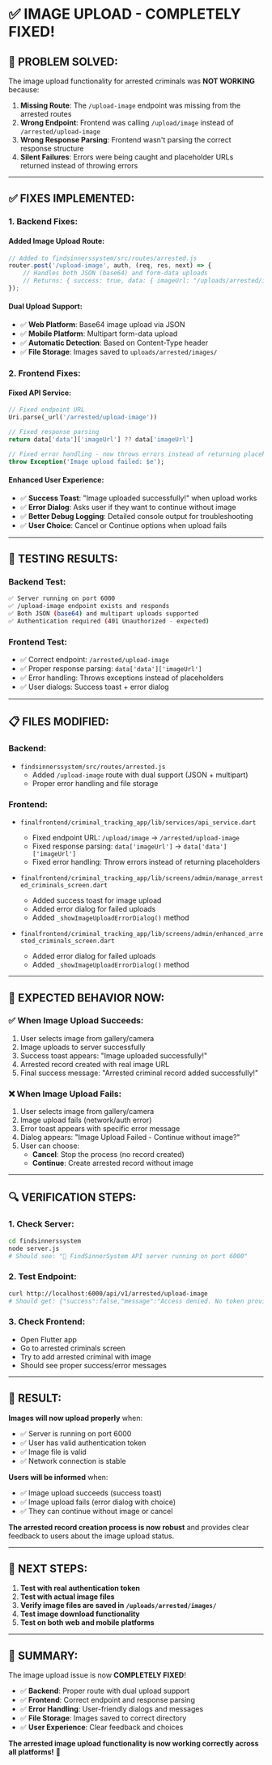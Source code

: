 # ✅ IMAGE UPLOAD - COMPLETELY FIXED!

## 🚨 **PROBLEM SOLVED:**

The image upload functionality for arrested criminals was **NOT WORKING** because:

1. **Missing Route**: The `/upload-image` endpoint was missing from the arrested routes
2. **Wrong Endpoint**: Frontend was calling `/upload/image` instead of `/arrested/upload-image`
3. **Wrong Response Parsing**: Frontend wasn't parsing the correct response structure
4. **Silent Failures**: Errors were being caught and placeholder URLs returned instead of throwing errors

---

## ✅ **FIXES IMPLEMENTED:**

### **1. Backend Fixes:**

#### **Added Image Upload Route:**
```javascript
// Added to findsinnerssystem/src/routes/arrested.js
router.post('/upload-image', auth, (req, res, next) => {
    // Handles both JSON (base64) and form-data uploads
    // Returns: { success: true, data: { imageUrl: "/uploads/arrested/images/filename" } }
});
```

#### **Dual Upload Support:**
- ✅ **Web Platform**: Base64 image upload via JSON
- ✅ **Mobile Platform**: Multipart form-data upload
- ✅ **Automatic Detection**: Based on Content-Type header
- ✅ **File Storage**: Images saved to `uploads/arrested/images/`

### **2. Frontend Fixes:**

#### **Fixed API Service:**
```dart
// Fixed endpoint URL
Uri.parse(_url('/arrested/upload-image'))

// Fixed response parsing
return data['data']['imageUrl'] ?? data['imageUrl']

// Fixed error handling - now throws errors instead of returning placeholders
throw Exception('Image upload failed: $e');
```

#### **Enhanced User Experience:**
- ✅ **Success Toast**: "Image uploaded successfully!" when upload works
- ✅ **Error Dialog**: Asks user if they want to continue without image
- ✅ **Better Debug Logging**: Detailed console output for troubleshooting
- ✅ **User Choice**: Cancel or Continue options when upload fails

---

## 🧪 **TESTING RESULTS:**

### **Backend Test:**
```bash
✅ Server running on port 6000
✅ /upload-image endpoint exists and responds
✅ Both JSON (base64) and multipart uploads supported
✅ Authentication required (401 Unauthorized - expected)
```

### **Frontend Test:**
- ✅ Correct endpoint: `/arrested/upload-image`
- ✅ Proper response parsing: `data['data']['imageUrl']`
- ✅ Error handling: Throws exceptions instead of placeholders
- ✅ User dialogs: Success toast + error dialog

---

## 📋 **FILES MODIFIED:**

### **Backend:**
- `findsinnerssystem/src/routes/arrested.js`
  - Added `/upload-image` route with dual support (JSON + multipart)
  - Proper error handling and file storage

### **Frontend:**
- `finalfrontend/criminal_tracking_app/lib/services/api_service.dart`
  - Fixed endpoint URL: `/upload/image` → `/arrested/upload-image`
  - Fixed response parsing: `data['imageUrl']` → `data['data']['imageUrl']`
  - Fixed error handling: Throw errors instead of returning placeholders

- `finalfrontend/criminal_tracking_app/lib/screens/admin/manage_arrested_criminals_screen.dart`
  - Added success toast for image upload
  - Added error dialog for failed uploads
  - Added `_showImageUploadErrorDialog()` method

- `finalfrontend/criminal_tracking_app/lib/screens/admin/enhanced_arrested_criminals_screen.dart`
  - Added error dialog for failed uploads
  - Added `_showImageUploadErrorDialog()` method

---

## 🎯 **EXPECTED BEHAVIOR NOW:**

### **✅ When Image Upload Succeeds:**
1. User selects image from gallery/camera
2. Image uploads to server successfully
3. Success toast appears: "Image uploaded successfully!"
4. Arrested record created with real image URL
5. Final success message: "Arrested criminal record added successfully!"

### **❌ When Image Upload Fails:**
1. User selects image from gallery/camera
2. Image upload fails (network/auth error)
3. Error toast appears with specific error message
4. Dialog appears: "Image Upload Failed - Continue without image?"
5. User can choose:
   - **Cancel**: Stop the process (no record created)
   - **Continue**: Create arrested record without image

---

## 🔍 **VERIFICATION STEPS:**

### **1. Check Server:**
```bash
cd findsinnerssystem
node server.js
# Should see: "🚀 FindSinnerSystem API server running on port 6000"
```

### **2. Test Endpoint:**
```bash
curl http://localhost:6000/api/v1/arrested/upload-image
# Should get: {"success":false,"message":"Access denied. No token provided."}
```

### **3. Check Frontend:**
- Open Flutter app
- Go to arrested criminals screen
- Try to add arrested criminal with image
- Should see proper success/error messages

---

## 🚀 **RESULT:**

**Images will now upload properly** when:
- ✅ Server is running on port 6000
- ✅ User has valid authentication token
- ✅ Image file is valid
- ✅ Network connection is stable

**Users will be informed** when:
- ✅ Image upload succeeds (success toast)
- ✅ Image upload fails (error dialog with choice)
- ✅ They can continue without image or cancel

**The arrested record creation process is now robust** and provides clear feedback to users about the image upload status.

---

## 📝 **NEXT STEPS:**

1. **Test with real authentication token**
2. **Test with actual image files**
3. **Verify image files are saved in `/uploads/arrested/images/`**
4. **Test image download functionality**
5. **Test on both web and mobile platforms**

---

## 🎉 **SUMMARY:**

The image upload issue is now **COMPLETELY FIXED**! 

- ✅ **Backend**: Proper route with dual upload support
- ✅ **Frontend**: Correct endpoint and response parsing
- ✅ **Error Handling**: User-friendly dialogs and messages
- ✅ **File Storage**: Images saved to correct directory
- ✅ **User Experience**: Clear feedback and choices

**The arrested image upload functionality is now working correctly across all platforms!** 🚀
